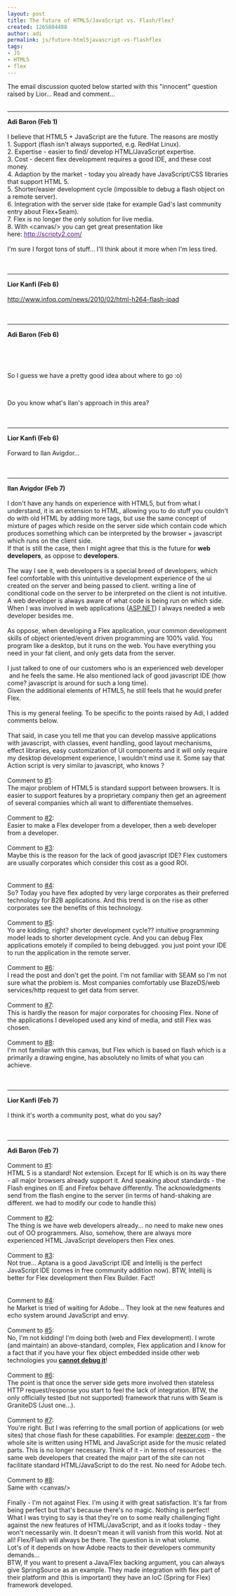 ```yaml
---
layout: post
title: The future of HTML5/JavaScript vs. Flash/Flex?
created: 1265804488
author: adi
permalink: js/future-html5javascript-vs-flashflex
tags:
- JS
- HTML5
- flex
---
```

<p><span style="font-family: arial, sans-serif; "> </span></p>
<div style="margin-top: 0px; margin-bottom: 0px; ">The email discussion quoted below started with this &quot;innocent&quot; question raised by Lior... Read and comment...</div>
<div style="margin-top: 0px; margin-bottom: 0px; ">&nbsp;</div>
<div style="margin-top: 0px; margin-bottom: 0px; "><hr />
</div>
<div style="margin-top: 0px; margin-bottom: 0px; "><b>Adi Baron (Feb 1)</b></div>
<div style="margin-top: 0px; margin-bottom: 0px; ">&nbsp;</div>
<div style="margin-top: 0px; margin-bottom: 0px; ">I believe that HTML5 + JavaScript are the future. The reasons are mostly&nbsp;
<div style="margin-top: 0px; margin-bottom: 0px; ">1. Support (flash isn't always supported, e.g. RedHat Linux).&nbsp;</div>
<div style="margin-top: 0px; margin-bottom: 0px; ">2. Expertise - easier to find/ develop HTML/JavaScript expertise.&nbsp;</div>
<div style="margin-top: 0px; margin-bottom: 0px; ">3. Cost - decent flex development requires a good IDE, and these cost money.&nbsp;</div>
<div style="margin-top: 0px; margin-bottom: 0px; ">4. Adaption by the market - today you already have JavaScript/CSS libraries that support HTML 5.</div>
<div style="margin-top: 0px; margin-bottom: 0px; ">5. Shorter/easier development cycle (impossible to debug a flash object on a remote server).</div>
<div style="margin-top: 0px; margin-bottom: 0px; ">6. Integration with the server side (take for example Gad's last community entry about Flex+Seam).</div>
<div style="margin-top: 0px; margin-bottom: 0px; ">7. Flex is no longer the only solution for live media.</div>
<div style="margin-top: 0px; margin-bottom: 0px; ">8. With &lt;canvas/&gt; you can get great presentation like here:&nbsp;<a target="_blank" style="color: rgb(85, 26, 139); " href="http://scripty2.com/">http://scripty2.com/</a></div>
<div style="margin-top: 0px; margin-bottom: 0px; ">&nbsp;</div>
<div style="margin-top: 0px; margin-bottom: 0px; ">I'm sure I forgot tons of stuff... I'll think about it more when I'm less tired.<br />
<div style="margin-top: 0px; margin-bottom: 0px; ">&nbsp;</div>
<div style="margin-top: 0px; margin-bottom: 0px; ">&nbsp;</div>
<div style="margin-top: 0px; margin-bottom: 0px; "><hr />
</div>
<div style="margin-top: 0px; margin-bottom: 0px; "><b>Lior Kanfi (Feb 6)</b></div>
<div style="margin-top: 0px; margin-bottom: 0px; ">&nbsp;</div>
<div style="margin-top: 0px; margin-bottom: 0px; "><a target="_blank" href="http://www.infoq.com/news/2010/02/html-h264-flash-ipad">http://www.infoq.com/news/2010/02/html-h264-flash-ipad</a></div>
</div>
</div>
<div style="margin-top: 0px; margin-bottom: 0px; ">&nbsp;</div>
<div style="margin-top: 0px; margin-bottom: 0px; ">&nbsp;</div>
<hr />
<div style="margin-top: 0px; margin-bottom: 0px; "><b>Adi Baron (Feb 6)</b></div>
<p><span style="font-family: arial, sans-serif; "> </span></p>
<p>&nbsp;</p>
<div style="margin-top: 0px; margin-bottom: 0px; ">&nbsp;</div>
<p>So I guess we have a pretty good idea about where to go :o)</p>
<p>&nbsp;</p>
<div style="margin-top: 0px; margin-bottom: 0px; ">Do you know what's Ilan's approach in this area?</div>
<div style="margin-top: 0px; margin-bottom: 0px; ">&nbsp;</div>
<div style="margin-top: 0px; margin-bottom: 0px; ">&nbsp;</div>
<div style="margin-top: 0px; margin-bottom: 0px; "><hr />
</div>
<div style="margin-top: 0px; margin-bottom: 0px; "><b>Lior Kanfi (Feb 6)</b></div>
<div style="margin-top: 0px; margin-bottom: 0px; ">&nbsp;</div>
<div style="margin-top: 0px; margin-bottom: 0px; ">Forward to Ilan Avigdor...</div>
<div style="margin-top: 0px; margin-bottom: 0px; ">&nbsp;</div>
<div style="margin-top: 0px; margin-bottom: 0px; ">&nbsp;</div>
<div style="margin-top: 0px; margin-bottom: 0px; "><hr />
</div>
<div style="margin-top: 0px; margin-bottom: 0px; "><b>Ilan Avigdor (Feb 7)</b></div>
<div style="margin-top: 0px; margin-bottom: 0px; ">
<div style="margin-top: 0px; margin-bottom: 0px; ">&nbsp;</div>
<div style="margin-top: 0px; margin-bottom: 0px; ">I don't have any hands on experience with HTML5, but from what I understand, it is an extension to HTML, allowing you to do stuff you couldn't do with old HTML by adding more tags, but use the same concept of mixture of pages which reside on the server side which contain code which produces something which can be interpreted by the browser + javascript which runs on the client side.</div>
<div style="margin-top: 0px; margin-bottom: 0px; ">If that is still the case, then I might agree that this is the future for&nbsp;<b>web developers</b>, as oppose to&nbsp;<b>developers</b>.</div>
<div style="margin-top: 0px; margin-bottom: 0px; ">&nbsp;</div>
<div style="margin-top: 0px; margin-bottom: 0px; ">The way I see it, web developers is a special breed of developers, which feel comfortable with this unintuitive development experience of the ui created on the server and being passed to client. writing a line of conditional code on the server to be interpreted on the client is not intuitive. A web developer is always aware of what code is being run on which side.</div>
<div style="margin-top: 0px; margin-bottom: 0px; ">When I was involved in web applications (<a target="_blank" href="http://ASP.NET/">ASP.NET</a>) I always needed a web developer besides me.</div>
<div style="margin-top: 0px; margin-bottom: 0px; ">&nbsp;</div>
<div style="margin-top: 0px; margin-bottom: 0px; ">As oppose, when developing a Flex application, your common development skills of object oriented/event driven programming are 100% valid. You program like a desktop, but it runs on the web. You have everything you need in your fat client, and only gets data from the server.</div>
<div style="margin-top: 0px; margin-bottom: 0px; ">&nbsp;</div>
<div style="margin-top: 0px; margin-bottom: 0px; ">I just talked to one of our customers who is an experienced web developer &nbsp;and he feels the same. He also mentioned lack of good javascript IDE (how come? javascript is around for such a long time).</div>
<div style="margin-top: 0px; margin-bottom: 0px; ">Given the additional elements of HTML5, he still feels that he would prefer Flex.</div>
<div style="margin-top: 0px; margin-bottom: 0px; ">&nbsp;</div>
<div style="margin-top: 0px; margin-bottom: 0px; ">This is my general feeling. To be specific to the points raised by Adi, I added comments below.</div>
<div style="margin-top: 0px; margin-bottom: 0px; ">&nbsp;</div>
<div style="margin-top: 0px; margin-bottom: 0px; ">That said, in case you tell me that you can develop massive applications with javascript, with classes, event handling, good layout mechanisms, effect libraries, easy customization of UI components and it will only require my desktop development experience, I wouldn't mind use it. Some say that Action script is very similar to javascript, who knows ?&nbsp;</div>
<div style="margin-top: 0px; margin-bottom: 0px; ">&nbsp;</div>
<div style="margin-top: 0px; margin-bottom: 0px; ">Comment to <a href="http://search.twitter.com/search?q=%231">#1</a>:</div>
<div style="margin-top: 0px; margin-bottom: 0px; ">The major problem of HTML5 is standard support between browsers. It is easier to support features by a proprietary company then get an agreement of several companies which all want to differentiate themselves.</div>
<div style="margin-top: 0px; margin-bottom: 0px; ">&nbsp;</div>
<div style="margin-top: 0px; margin-bottom: 0px; ">Comment to <a href="http://search.twitter.com/search?q=%232">#2</a>:</div>
<div style="margin-top: 0px; margin-bottom: 0px; ">Easier to make a Flex developer from a developer, then a web developer from a developer.</div>
<div style="margin-top: 0px; margin-bottom: 0px; ">&nbsp;</div>
<div style="margin-top: 0px; margin-bottom: 0px; ">
<div style="margin-top: 0px; margin-bottom: 0px; ">Comment to <a href="http://search.twitter.com/search?q=%233">#3</a>:</div>
<div style="margin-top: 0px; margin-bottom: 0px; ">Maybe this is the reason for the lack of good javascript IDE? Flex customers are usually corporates which consider this cost as a good ROI.</div>
<div style="margin-top: 0px; margin-bottom: 0px; "><br />
<div style="margin-top: 0px; margin-bottom: 0px; ">&nbsp;</div>
<div style="margin-top: 0px; margin-bottom: 0px; ">Comment to <a href="http://search.twitter.com/search?q=%234">#4</a>:</div>
<div style="margin-top: 0px; margin-bottom: 0px; ">So? Today you have flex adopted by very large corporates as their preferred technology for B2B applications. And this trend is on the rise as other corporates see the benefits of this technology.</div>
<div style="margin-top: 0px; margin-bottom: 0px; ">&nbsp;</div>
<div style="margin-top: 0px; margin-bottom: 0px; ">
<div style="margin-top: 0px; margin-bottom: 0px; ">Comment to <a href="http://search.twitter.com/search?q=%235">#5</a>:</div>
<div style="margin-top: 0px; margin-bottom: 0px; ">Yo are kidding, right? shorter development cycle?? intuitive programming model leads to shorter development cycle. And you can debug Flex applications emotely if compiled to being debugged. you just point your IDE to run the application in the remote server.</div>
<div style="margin-top: 0px; margin-bottom: 0px; ">&nbsp;</div>
<div style="margin-top: 0px; margin-bottom: 0px; ">
<div style="margin-top: 0px; margin-bottom: 0px; ">Comment to <a href="http://search.twitter.com/search?q=%236">#6</a>:</div>
<div style="margin-top: 0px; margin-bottom: 0px; ">I read the post and don't get the point. I'm not familiar with SEAM so I'm not sure what the problem is. Most companies comfortably use BlazeDS/web services/http request to get data from server.</div>
<div style="margin-top: 0px; margin-bottom: 0px; ">&nbsp;</div>
<div style="margin-top: 0px; margin-bottom: 0px; ">Comment to <a href="http://search.twitter.com/search?q=%237">#7</a>:</div>
<div style="margin-top: 0px; margin-bottom: 0px; ">This is hardly the reason for major corporates for choosing Flex. None of the applications I developed used any kind of media, and still Flex was chosen.</div>
<div style="margin-top: 0px; margin-bottom: 0px; ">&nbsp;</div>
<div style="margin-top: 0px; margin-bottom: 0px; ">Comment to <a href="http://search.twitter.com/search?q=%238">#8</a>:</div>
<div style="margin-top: 0px; margin-bottom: 0px; ">I'm not familiar with this canvas, but Flex which is based on flash which is a primarily a drawing engine, has absolutely no limits of what you can achieve.</div>
</div>
</div>
</div>
</div>
<div style="margin-top: 0px; margin-bottom: 0px; ">&nbsp;</div>
<div style="margin-top: 0px; margin-bottom: 0px; ">&nbsp;</div>
<div style="margin-top: 0px; margin-bottom: 0px; "><hr />
</div>
<div style="margin-top: 0px; margin-bottom: 0px; "><b>Lior Kanfi (Feb 7)</b></div>
<div style="margin-top: 0px; margin-bottom: 0px; ">&nbsp;</div>
<div style="margin-top: 0px; margin-bottom: 0px; ">I think it's worth a community post, what do you say?</div>
<div style="margin-top: 0px; margin-bottom: 0px; ">&nbsp;</div>
<div style="margin-top: 0px; margin-bottom: 0px; ">&nbsp;</div>
<div style="margin-top: 0px; margin-bottom: 0px; "><hr />
</div>
<div style="margin-top: 0px; margin-bottom: 0px; "><b>Adi Baron (Feb 7)</b></div>
<div style="margin-top: 0px; margin-bottom: 0px; ">
<div style="margin-top: 0px; margin-bottom: 0px; ">&nbsp;</div>
<div style="margin-top: 0px; margin-bottom: 0px; ">Comment to <a href="http://search.twitter.com/search?q=%231">#1</a>:</div>
<div style="margin-top: 0px; margin-bottom: 0px; ">HTML 5 is a standard! Not extension. Except for IE which is on its way there - all major browsers already support it. And speaking about standards - the Flash engines on IE and Firefox behave differently. The acknowledgments send from the flash engine to the server (in terms of hand-shaking are different. we had to modify our code to handle this)</div>
<div style="margin-top: 0px; margin-bottom: 0px; ">&nbsp;</div>
<div style="margin-top: 0px; margin-bottom: 0px; ">Comment to <a href="http://search.twitter.com/search?q=%232">#2</a>:</div>
<div style="margin-top: 0px; margin-bottom: 0px; ">The thing is we have web developers already... no need to make new ones out of OO programmers. Also, somehow, there are always more experienced HTML JavaScript developers then Flex ones.</div>
<div style="margin-top: 0px; margin-bottom: 0px; ">&nbsp;</div>
<div style="margin-top: 0px; margin-bottom: 0px; ">
<div style="margin-top: 0px; margin-bottom: 0px; ">Comment to <a href="http://search.twitter.com/search?q=%233">#3</a>:</div>
<div style="margin-top: 0px; margin-bottom: 0px; ">Not true... Aptana is a good JavaScript IDE and Intellij is the perfect JavaScript IDE (comes in free community addition now). BTW, Intellij is better for Flex development then Flex Builder. Fact!</div>
<div style="margin-top: 0px; margin-bottom: 0px; ">&nbsp;</div>
<div style="margin-top: 0px; margin-bottom: 0px; ">
<div style="margin-top: 0px; margin-bottom: 0px; ">&nbsp;</div>
<div style="margin-top: 0px; margin-bottom: 0px; ">Comment to <a href="http://search.twitter.com/search?q=%234">#4</a>:</div>
<div style="margin-top: 0px; margin-bottom: 0px; ">he Market is tried of waiting for Adobe... They look at the new features and echo system around JavaScript and envy.</div>
<div style="margin-top: 0px; margin-bottom: 0px; ">&nbsp;</div>
<div style="margin-top: 0px; margin-bottom: 0px; ">
<div style="margin-top: 0px; margin-bottom: 0px; ">Comment to <a href="http://search.twitter.com/search?q=%235">#5</a>:</div>
<div style="margin-top: 0px; margin-bottom: 0px; ">No, I'm not kidding! I'm doing both (web and Flex development). I wrote (and maintain) an above-standard, complex, Flex application and I know for a fact that if you have your flex object embedded inside other web technologies you&nbsp;<b><u>cannot debug it</u></b>!&nbsp;</div>
<div style="margin-top: 0px; margin-bottom: 0px; ">&nbsp;</div>
<div style="margin-top: 0px; margin-bottom: 0px; ">
<div style="margin-top: 0px; margin-bottom: 0px; ">Comment to <a href="http://search.twitter.com/search?q=%236">#6</a>:</div>
<div style="margin-top: 0px; margin-bottom: 0px; ">The point is that once the server side gets more involved then stateless HTTP request/response you start to feel the lack of integration. BTW, the only officially tested (but not supported) framework that runs with Seam is GraniteDS (Just one...).</div>
<div style="margin-top: 0px; margin-bottom: 0px; ">&nbsp;</div>
<div style="margin-top: 0px; margin-bottom: 0px; ">Comment to <a href="http://search.twitter.com/search?q=%237">#7</a>:</div>
<div style="margin-top: 0px; margin-bottom: 0px; ">You're right. But I was referring to the small portion of applications (or web sites) that chose flash for these capabilities. For example:&nbsp;<a target="_blank" href="http://deezer.com/">deezer.com</a>&nbsp;- the whole site is written using HTML and JavaScript aside for the music related parts. This is no longer necessary. Think of it - in terms of resources - the same web developers that created the major part of the site can not facilitate standard HTML/JavaScript to do the rest. No need for Adobe tech.</div>
<div style="margin-top: 0px; margin-bottom: 0px; ">&nbsp;</div>
<div style="margin-top: 0px; margin-bottom: 0px; ">Comment to <a href="http://search.twitter.com/search?q=%238">#8</a>:</div>
<div style="margin-top: 0px; margin-bottom: 0px; ">Same with &lt;canvas/&gt;</div>
</div>
</div>
</div>
</div>
<div style="margin-top: 0px; margin-bottom: 0px; ">&nbsp;</div>
</div>
<div style="margin-top: 0px; margin-bottom: 0px; ">
<div style="margin-top: 0px; margin-bottom: 0px; ">Finally - I'm not against Flex. I'm using it with great satisfaction. It's far from being perfect but that's because there's no magic. Nothing is perfect!&nbsp;</div>
<div style="margin-top: 0px; margin-bottom: 0px; ">What I was trying to say is that they're on to some really challenging fight against the new features of HTML/JavaScript, and as it looks today - they won't necessarily win. It doesn't mean it will vanish from this world. Not at all! Flex/Flash will always be there. The question is in what volume.</div>
<div style="margin-top: 0px; margin-bottom: 0px; ">Lot's of it depends on how Adobe reacts to their developers community demands...</div>
<div style="margin-top: 0px; margin-bottom: 0px; ">BTW, If you want to present a Java/Flex backing argument, you can always give SpringSource as an example. They made integration with flex part of their platform and (this is important) they have an IoC (Spring for Flex) framework developed.</div>
</div>
</div>
<p>&nbsp;</p>
<p>&nbsp;</p>
<div style="margin-top: 0px; margin-bottom: 0px; ">&nbsp;</div>
<p>&nbsp;</p>
